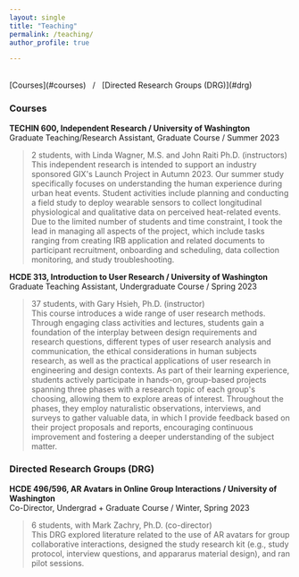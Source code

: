 ```yaml
---
layout: single
title: "Teaching"
permalink: /teaching/
author_profile: true

---
```


<br>
[Courses](#courses) &nbsp; / 
&nbsp; [Directed Research Groups (DRG)](#drg)
<br>

<h3 id="courses">
Courses
</h3>

**TECHIN 600, Independent Research / University of Washington** <br>
Graduate Teaching/Research Assistant, Graduate Course / Summer 2023

> 2 students, with Linda Wagner, M.S. and John Raiti Ph.D. (instructors) <br>
> This independent research is intended to support an industry sponsored GIX's Launch Project in Autumn 2023. Our summer study specifically focuses on understanding the human experience during urban heat events. Student activities include planning and conducting a field study to deploy wearable sensors to collect longitudinal physiological and qualitative data on perceived heat-related events. Due to the limited number of students and time constraint, I took the lead in managing all aspects of the project, which include tasks ranging from creating IRB application and related documents to participant recruitment, onboarding and scheduling, data collection monitoring, and study troubleshooting.

**HCDE 313, Introduction to User Research / University of Washington** <br>
Graduate Teaching Assistant, Undergraduate Course / Spring 2023

> 37 students, with Gary Hsieh, Ph.D. (instructor) <br>
> This course introduces a wide range of user research methods. Through engaging class activities and lectures, students gain a foundation of the interplay between design requirements and research questions, different types of user research analysis and communication, the ethical considerations in human subjects research, as well as the practical applications of user research in engineering and design contexts. As part of their learning experience, students actively participate in hands-on, group-based projects spanning three phases with a research topic of each group's choosing, allowing them to explore areas of interest. Throughout the phases, they employ naturalistic observations, interviews, and surveys to gather valuable data, in which I provide feedback based on their project proposals and reports, encouraging continuous improvement and fostering a deeper understanding of the subject matter.



<h3 id="drg">
Directed Research Groups (DRG)
</h3>

**HCDE 496/596, AR Avatars in Online Group Interactions / University of Washington** <br>
Co-Director, Undergrad + Graduate Course / Winter, Spring 2023

> 6 students, with Mark Zachry, Ph.D. (co-director) <br>
> This DRG explored literature related to the use of AR avatars for group collaborative interactions, designed the study research kit (e.g., study protocol, interview questions, and appararus material design), and ran pilot sessions.
